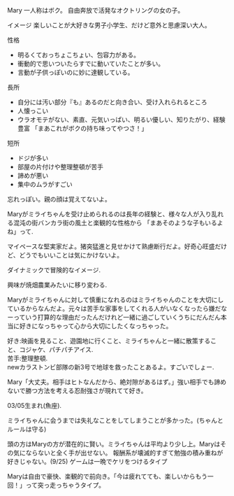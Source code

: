 Mary
一人称はボク。
自由奔放で活発なオクトリングの女の子。

イメージ
楽しいことが大好きな男子小学生、だけど意外と思慮深い大人。

性格
+ 明るくておっちょこちょい、包容力がある。
+ 衝動的で思いついたらすでに動いていたことが多い。
+ 言動が子供っぽいのに妙に達観している。

長所
+ 自分には汚い部分『も』あるのだと向き合い、受け入れられるところ
+ 人懐っこい
+ ウラオモテがない、素直、元気いっぱい、明るい優しい、知りたがり、経験豊富
「まあこれがボクの持ち味ってやつさ！」


短所
+ ドジが多い
+ 部屋の片付けや整理整頓が苦手
+ 諦めが悪い
+ 集中のムラがすごい

忘れっぽい。親の顔は覚えてないよ。  

Maryがミライちゃんを受け止められるのは長年の経験と、様々な人が入り乱れる混沌の街バンカラ街の風土と楽観的な性格から
「まあそのような子もいるよね」って. 

マイペースな堅実家だよ。猪突猛進と見せかけて熟慮断行だよ。好奇心旺盛だけど、どうでもいいことは気にかけないよ。

ダイナミックで冒険的なイメージ. 

興味が焼畑農業みたいに移り変わる. 

Maryがミライちゃんに対して慎重になれるのはミライちゃんのことを大切にしているからなんだよ。元々は苦手な家事をしてくれる人がいなくなったら嫌だなーっていう打算的な理由だったんだけれど一緒に過ごしていくうちにだんだん本当に好きになっちゃって心から大切にしたくなっちゃった。

好き:映画を見ること、遊園地に行くこと、ミライちゃんと一緒に散策すること、コジャケ、パチパチアイス.  
苦手:整理整頓.  
newカラストンビ部隊の新3号で地球を救ったことあるよ。すごいでしょー. 

Mary「大丈夫。相手はヒトなんだから、絶対隙があるはず。」強い相手でも諦めないで勝つ方法を考える忍耐強さが現れてて好き。  

03/05生まれ(魚座). 

ミライちゃんに会うまでは失礼なことをしてしまうことが多かった。(ちゃんとルールは守る)


頭の方はMaryの方が潜在的に賢い。ミライちゃんは平均より少し上。Maryはその気にならないと全く手が出せない。
報酬系が壊滅的すぎて勉強の積み重ねが好きじゃない。(9/25)
ゲームは一晩でケリをつけるタイプ

Maryは自由で豪快、楽観的で前向き。「今は疲れてても、楽しいからもう一回！」って突っ走っちゃうタイプ。
